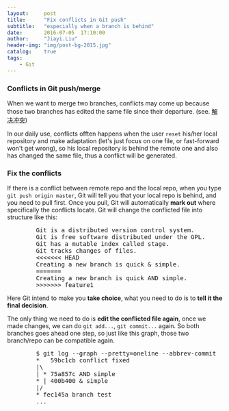 ```yaml
---
layout:     post
title:      "Fix conflicts in Git push"
subtitle:   "especially when a branch is behind"
date:       2016-07-05	17:10:00
author:     "Jiayi.Liu"
header-img: "img/post-bg-2015.jpg"
catalog: 	true
tags:
    - Git
---
```


### Conflicts in Git push/merge

When we want to merge two branches, conflicts may come up because those two branches has edited the same file since their departure. (see. [解决冲突](http://www.liaoxuefeng.com/wiki/0013739516305929606dd18361248578c67b8067c8c017b000/001375840202368c74be33fbd884e71b570f2cc3c0d1dcf000))

In our daily use, conflicts offten happens when the user `reset` his/her local repository and make adaptation (let's just focus on one file, or fast-forward won't get wrong), so his local repository is behind the remote one and also has changed the same file, thus a conflict will be generated.

### Fix the conflicts

If there is a conflict between remote repo and the local repo, when you type `git push origin master`, Git will tell you that your local repo is behind, and you need to pull first. Once you pull, Git will automatically **mark out** where specifically the conflicts locate. Git will change the conflicted file into structure like this:
<pre>
		Git is a distributed version control system.
		Git is free software distributed under the GPL.
		Git has a mutable index called stage.
		Git tracks changes of files.
		<<<<<<< HEAD
		Creating a new branch is quick & simple.
		=======
		Creating a new branch is quick AND simple.
		>>>>>>> feature1
</pre>

Here Git intend to make you **take choice**, what you need to do is to **tell it the final decision**.

The only thing we need to do is **edit the conflicted file again**, once we made changes, we can do `git add...`, `git commit...` again. So both branches goes ahead one step, so just like this graph, those two branch/repo can be compatible again.
<pre>
		$ git log --graph --pretty=oneline --abbrev-commit
		*   59bc1cb conflict fixed
		|\
		| * 75a857c AND simple
		* | 400b400 & simple
		|/
		* fec145a branch test
		...
</pre>  